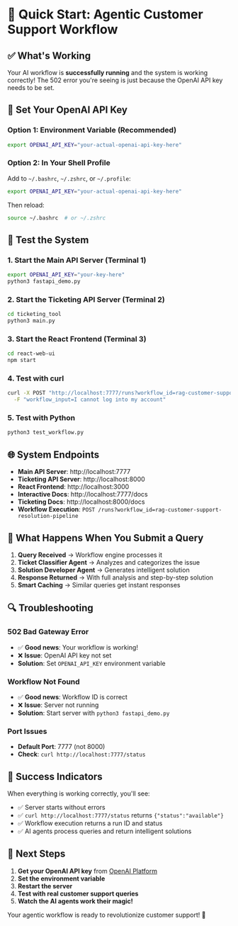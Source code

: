 # 🚀 Quick Start: Agentic Customer Support Workflow

## ✅ **What's Working**

Your AI workflow is **successfully running** and the system is working correctly! The 502 error you're seeing is just because the OpenAI API key needs to be set.

## 🔑 **Set Your OpenAI API Key**

### Option 1: Environment Variable (Recommended)
```bash
export OPENAI_API_KEY="your-actual-openai-api-key-here"
```

### Option 2: In Your Shell Profile
Add to `~/.bashrc`, `~/.zshrc`, or `~/.profile`:
```bash
export OPENAI_API_KEY="your-actual-openai-api-key-here"
```

Then reload:
```bash
source ~/.bashrc  # or ~/.zshrc
```

## 🧪 **Test the System**

### 1. **Start the Main API Server** (Terminal 1)
```bash
export OPENAI_API_KEY="your-key-here"
python3 fastapi_demo.py
```

### 2. **Start the Ticketing API Server** (Terminal 2)
```bash
cd ticketing_tool
python3 main.py
```

### 3. **Start the React Frontend** (Terminal 3)
```bash
cd react-web-ui
npm start
```

### 4. **Test with curl**
```bash
curl -X POST "http://localhost:7777/runs?workflow_id=rag-customer-support-resolution-pipeline" \
  -F "workflow_input=I cannot log into my account"
```

### 5. **Test with Python**
```bash
python3 test_workflow.py
```

## 🌐 **System Endpoints**

- **Main API Server**: http://localhost:7777
- **Ticketing API Server**: http://localhost:8000
- **React Frontend**: http://localhost:3000
- **Interactive Docs**: http://localhost:7777/docs
- **Ticketing Docs**: http://localhost:8000/docs
- **Workflow Execution**: `POST /runs?workflow_id=rag-customer-support-resolution-pipeline`

## 🎯 **What Happens When You Submit a Query**

1. **Query Received** → Workflow engine processes it
2. **Ticket Classifier Agent** → Analyzes and categorizes the issue
3. **Solution Developer Agent** → Generates intelligent solution
4. **Response Returned** → With full analysis and step-by-step solution
5. **Smart Caching** → Similar queries get instant responses

## 🔍 **Troubleshooting**

### **502 Bad Gateway Error**
- ✅ **Good news**: Your workflow is working!
- ❌ **Issue**: OpenAI API key not set
- **Solution**: Set `OPENAI_API_KEY` environment variable

### **Workflow Not Found**
- ✅ **Good news**: Workflow ID is correct
- ❌ **Issue**: Server not running
- **Solution**: Start server with `python3 fastapi_demo.py`

### **Port Issues**
- **Default Port**: 7777 (not 8000)
- **Check**: `curl http://localhost:7777/status`

## 🎉 **Success Indicators**

When everything is working correctly, you'll see:
- ✅ Server starts without errors
- ✅ `curl http://localhost:7777/status` returns `{"status":"available"}`
- ✅ Workflow execution returns a run ID and status
- ✅ AI agents process queries and return intelligent solutions

## 🚀 **Next Steps**

1. **Get your OpenAI API key** from [OpenAI Platform](https://platform.openai.com/)
2. **Set the environment variable**
3. **Restart the server**
4. **Test with real customer support queries**
5. **Watch the AI agents work their magic!**

Your agentic workflow is ready to revolutionize customer support! 🎯
